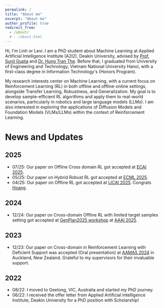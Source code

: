 ```yaml
---
permalink: /
title: "About me"
excerpt: "About me"
author_profile: true
redirect_from: 
  - /about/
  # - /about.html
---
```


Hi, I'm Linh or Levi. I am a PhD student about Machine Learning at Applied Artificial Intelligence Institute (A2I2), Deakin University, advised by [Prof. Sunil Gupta](https://personal-sites.deakin.edu.au/~sunilg/) and [Dr. Hung Tran The](https://scholar.google.com.au/citations?user=um-FS-gAAAAJ&hl=en). Before that, I graduated from University of Engineering and Technology, Vietnam National University Hanoi, with a first-class degree in Information Technology's (Honors Program). 

<!-- My research interests are about Machine Learning problems. Currently, I'm focussing on Reinforcement Learning problems in Offline and Offline-Online settings, Transfer Learning, Robustness and Generalization with the aim to develop Sample Efficient RL Algorithms. I'm also intersted on Diffusion Model with its applications for Reinforcement Learning. -->
<!-- My research interests lie in Machine Learning, with a current focus on Reinforcement Learning in Offline and Offline-Online settings, as well as Transfer Learning, Robustness, and Generalization. My goal is to develop sample-efficient RL algorithms, as well as to bring RL algorithms to real world applications in robotics or LLMs. Additionally, I am interested in Diffusion Models and their applications in Reinforcement Learning. -->

My research interests center on Machine Learning, with a current focus on Reinforcement Learning (RL) in both offline and offline-online settings, alongside Transfer Learning, Robustness, and Generalization. My goal is to develop sample-efficient RL algorithms and apply them to real-world scenarios, particularly in robotics and large language models (LLMs). I am also interested in exploring the applications of Diffusion Models and Foundation Models (VLMs/LLMs) within the context of Reinforcement Learning.

News and Updates
======

2025
------
- 07/25: Our paper on Offline Cross domain RL got accepted at [ECAI 2025](https://ecai2025.org/).
- 05/25: Our paper on Hybrid Robust RL got accepted at [ECML 2025](https://ecmlpkdd.org/2025/). 
- 04/25: Our paper on Offline RL got accepted at [IJCAI 2025](https://2025.ijcai.org/). Congrats [Hoang](https://www.linkedin.com/in/minh-hoang-henry-nguyen-521500175/). 

2024
------
- 12/24: Our paper on Cross-domain Offline RL with limited target samples setting got accepted at [GenPlan2025 workshop](https://aair-lab.github.io/genplan25/) at [AAAI 2025](https://aaai.org/conference/aaai/aaai-25/). 


2023
------
- 12/23: Our paper on Cross-domain in Reinforcement Learning with Deficient Support was accepted (Oral presentation) at [AAMAS 2024](https://www.aamas2024-conference.auckland.ac.nz/) in Auckland, New Zealand. Grateful to my supervisors for their invaluable support.

2022
------
- 08/22: I moved to Geelong, VIC, Australia and started my PhD journey.
- 06/22: I received the offer letter from Applied Artificial Intelligence Institute, Deakin University for a PhD position with Scholarship!